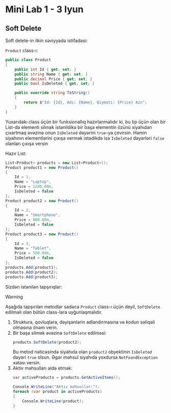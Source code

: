 # Mini Lab 1 - 3 Iyun
## Soft Delete
Soft delete-in ilkin səviyyədə istifadəsi:

`Product` class-ı:
```cs
public class Product
{
    public int Id { get; set; }
    public string Name { get; set; }
    public decimal Price { get; set; }
    public bool IsDeleted { get; set; }

    public override string ToString()
    {
        return $"Id: {Id}, Adı: {Name}, Qiyməti: {Price} Azn";
    }
}
```
Yuxarıdakı class üçün bir funksionallıq hazırlanmalıdır ki, bu tip üçün olan bir List-də elementi silmək istənildikə bir başa elementin özünü siyahıdan çıxartmaq əvəzinə onun `IsDeleted` dəyərini `true`-ya çevirsin.
Həmin siyahının elementlərini çıxışa vermək istədikdə isə `IsDeleted` dəyərləri `false` olanları çıxışa versin

Hazır List:
```cs
List<Product> products = new List<Product>();
Product product1 = new Product()
{
    Id = 1,
    Name = "Laptop",
    Price = 1200.00m,
    IsDeleted = false
};
Product product2 = new Product()
{
    Id = 2,
    Name = "Smartphone",
    Price = 800.00m,
    IsDeleted = false
};
Product product3 = new Product()
{
    Id = 3,
    Name = "Tablet",
    Price = 500.00m,
    IsDeleted = false
};
products.Add(product1);
products.Add(product2);
products.Add(product3);
```

Sizdən istənilən tapşırıqlar:

> [!WARNING]
> Aşağıda tapşırılan metodlar sadəcə `Product` class-ı üçün deyil, `SoftDelete` edilməli olan bütün class-lara uyğunlaşmalıdır.

1. Struktura, qovluqlara, dəyişənlərin adlandırmasına və kodun səliqəli olmasına önəm verin.
2. Bir başa silmək əvəzinə `SoftDelete` edilməsi:
    ```cs
    products.SoftDelete(product2);
    ```
    Bu metod nəticəsində siyahıda olan `product2` obyektinin `IsDeleted` dəyəri `true` olsun. Əgər məhsul siyahıda yoxdursa `NotFoundException` xətası versin.
3. Aktiv məhsulları əldə etmək:
    ```cs
    var activeProducts = products.GetActiveItems();

    Console.WriteLine("Aktiv məhsullar:");
    foreach (var product in activeProducts)
    {
        Console.WriteLine(product);
    }
    ```